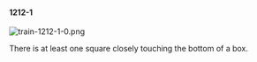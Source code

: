 #### 1212-1
![train-1212-1-0.png](https://github.com/lil-lab/nlvr/raw/master/nlvr/train/images/52/train-1212-1-0.png "train-1212-1-0.png")

There is at least one square closely touching the bottom of a box.